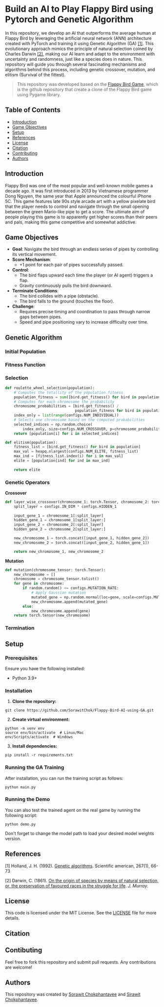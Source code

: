 # Build an AI to Play Flappy Bird using Pytorch and Genetic Algorithm

In this repository, we develop an AI that outperforms the average human at Flappy Bird by leveraging the artificial neural network (ANN) architecture created with PyTorch and training it using Genetic Algorithm (GA) [[1]](#references). This evolutionary approach mimics the principle of natural selection coined by Charles Darwin [[2]](#references), making our AI learn and adapt to the environment with uncertainty and randomness, just like a species does in nature. This repository will guide you through several fascinating mechanisms and algorithms behind this process, including genetic crossover, mutation, and elitism (Survival of the fittest).

> This repository was developed based on the [Flappy Bird Game](https://github.com/mehmetemineker/flappy-bird), which is the github repository that create a clone of the Flappy Bird game using Pygame library.

## Table of Contents

- [Introduction](#introduction)
- [Game Objectives](#game-objectives)
- [Setup](#setup)
- [References](#references)
- [License](#License)
- [Citation](#citation)
- [Contributing](#Contributing)
- [Authors](#Authors)

## Introduction

Flappy Bird was one of the most popular and well-known mobile games a decade ago. It was first introduced in 2013 by Vietnamese programmer Dong Nguyen, the same year that Apple announced the colourful iPhone 5C. This game features late 90s style arcade art with a yellow pixelate bird that the player needs to control and navigate through the small opening between the green Mario-like pipe to get a score. The ultimate aim of people playing this game is to apparently get higher scores than their peers and pals, making this game competitive and somewhat addictive.

## Game Objectives

- **Goal**: Navigate the bird through an endless series of pipes by controlling its vertical movement.
- **Score Mechanism**:
  - +1 point for each pair of pipes successfully passed.
- **Control**:
  - The bird flaps upward each time the player (or AI agent) triggers a flap.
  - Gravity continuously pulls the bird downward.
- **Terminate Conditions**:
  - The bird collides with a pipe (obstacle).
  - The bird falls to the ground (touches the floor).
- **Challenge**:
  - Requires precise timing and coordination to pass through narrow gaps between pipes.
  - Speed and pipe positioning vary to increase difficulty over time.

## Genetic Algorithm

### Initial Population

### Fitness Function

### Selection

```python
def roulette_wheel_selection(population):
    # Computes the totallity of the population fitness
    population_fitness = sum([bird.get_fitness() for bird in population])
    # Computes for each chromosome the probability
    chromosome_probabilities = [bird.get_fitness() /
                                population_fitness for bird in population]
    index_only = list(range(configs.NUM_INDIVIDUAL))
    # Selects one chromosome based on the computed probabilities
    selected_indices = np.random.choice(
        index_only, size=configs.NUM_CROSSOVER, p=chromosome_probabilities, replace=False)
    return [population[i] for i in selected_indices]
```

```python
def elitism(population):
    fitness_list = [bird.get_fitness() for bird in population]
    max_val = heapq.nlargest(configs.NUM_ELITE, fitness_list)
    max_ind = [fitness_list.index(i) for i in max_val]
    elite = [population[ind] for ind in max_ind]
    
    return elite
```

### Genetic Operators

**Crossover**

```python
def layer_wise_crossover(chromosome_1: torch.Tensor, chromosome_2: torch.Tensor):
    split_layer = configs.IN_DIM * configs.HIDDEN_1
    
    input_gene_1 = chromosome_1[:split_layer]
    hidden_gene_1 = chromosome_1[split_layer:]
    input_gene_2 = chromosome_2[:split_layer] 
    hidden_gene_2 = chromosome_2[split_layer:]

    new_chromosome_1 = torch.concat([input_gene_1, hidden_gene_2])
    new_chromosome_2 = torch.concat([input_gene_2, hidden_gene_1])

    return new_chromosome_1, new_chromosome_2
```

**Mutation**
```python
def mutation(chromosome_tensor: torch.Tensor):
    new_chromosome = []
    chromosome = chromosome_tensor.tolist()
    for gene in chromosome:
        if random.random() <= configs.MUTATION_RATE:
            # Apply Gaussian mutation
            mutated_gene = np.random.normal(loc=gene, scale=configs.MUTATION_STD)
            new_chromosome.append(mutated_gene)
        else:
            new_chromosome.append(gene)
    return torch.tensor(new_chromosome)
```

### Termination

## Setup

### Prerequisites

Ensure you have the following installed:

- Python 3.9+

### Installation

1. **Clone the repository:**

```
git clone https://github.com/SorawitChok/Flappy-Bird-AI-using-GA.git
```

2. **Create virtual environment:**

```
python -m venv env
source env/bin/activate  # Linux/Mac
env/Scripts/activate  # Windows
```

3. **Install dependencies:**

```
pip install -r requirements.txt
```

### Running the GA Training

After installation, you can run the training script as follows:

```
python main.py
```

### Running the Demo

You can also test the trained agent on the real game by running the following script:

```
python demo.py
```

Don't forget to change the model path to load your desired model weights version.

## References

[1] Holland, J. H. (1992). [Genetic algorithms](https://www.jstor.org/stable/24939139). Scientific american, 267(1), 66-73

[2] Darwin, C. (1861). [On the origin of species by means of natural selection, or, the preservation of favoured races in the struggle for life](https://books.google.co.th/books?hl=en&lr=&id=AEC20ISHJkQC&oi=fnd&pg=PR13&dq=On+the+Origin+of+Species+by+Means+of+Natural+Selection,+Or,+The+Preservation+of+Favoured+Races+in+the+Struggle+for+Life&ots=nqU5awrT1d&sig=eBtjWMoZnqlvrV3JyYrxoWbdGq0&redir_esc=y#v=onepage&q=On%20the%20Origin%20of%20Species%20by%20Means%20of%20Natural%20Selection%2C%20Or%2C%20The%20Preservation%20of%20Favoured%20Races%20in%20the%20Struggle%20for%20Life&f=false). _J. Murray_.

## License

This code is licensed under the MIT License. See the [LICENSE](LICENSE) file for more details.

## Citation

## Contibuting

Feel free to fork this repository and submit pull requests. Any contributions are welcome!

## Authors

This repository was created by [Sorawit Chokphantavee](https://github.com/SorawitChok) and [Sirawit Chokphantavee](https://github.com/SirawitC).
